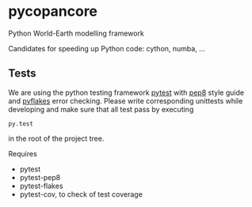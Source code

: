 # pycopancore
Python World-Earth modelling framework

Candidates for speeding up Python code: cython, numba, ...


## Tests
We are using the python testing framework [pytest](http://pytest.org/latest/) with [pep8](https://pypi.python.org/pypi/pytest-pep8) style guide and [pyflakes](https://pypi.python.org/pypi/pytest-flakes) error checking. Please write corresponding unittests while developing and make sure that all test pass by executing
```
py.test
```
in the root of the project tree.

Requires
* pytest
* pytest-pep8
* pytest-flakes
* pytest-cov, to check of test coverage
